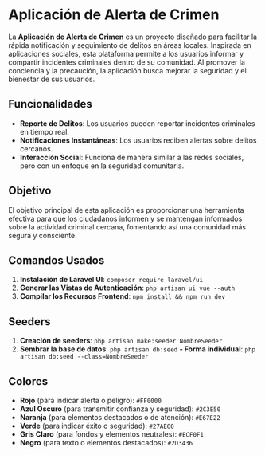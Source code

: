 # Aplicación de Alerta de Crimen

La **Aplicación de Alerta de Crimen** es un proyecto diseñado para facilitar la rápida notificación y seguimiento de delitos en áreas locales. Inspirada en aplicaciones sociales, esta plataforma permite a los usuarios informar y compartir incidentes criminales dentro de su comunidad. Al promover la conciencia y la precaución, la aplicación busca mejorar la seguridad y el bienestar de sus usuarios.

## Funcionalidades

- **Reporte de Delitos**: Los usuarios pueden reportar incidentes criminales en tiempo real.
- **Notificaciones Instantáneas**: Los usuarios reciben alertas sobre delitos cercanos.
- **Interacción Social**: Funciona de manera similar a las redes sociales, pero con un enfoque en la seguridad comunitaria.

## Objetivo

El objetivo principal de esta aplicación es proporcionar una herramienta efectiva para que los ciudadanos informen y se mantengan informados sobre la actividad criminal cercana, fomentando así una comunidad más segura y consciente.

## Comandos Usados

1. **Instalación de Laravel UI**: `composer require laravel/ui`
2. **Generar las Vistas de Autenticación**: `php artisan ui vue --auth`
3. **Compilar los Recursos Frontend**: `npm install && npm run dev`

## Seeders

1. **Creación de seeders**: `php artisan make:seeder NombreSeeder`
1. **Sembrar la base de datos**: `php artisan db:seed`  **- Forma individual**: `php artisan db:seed --class=NombreSeeder`

## Colores

- **Rojo** (para indicar alerta o peligro): `#FF0000`
- **Azul Oscuro** (para transmitir confianza y seguridad): `#2C3E50`
- **Naranja** (para elementos destacados o de atención): `#E67E22`
- **Verde** (para indicar éxito o seguridad): `#27AE60`
- **Gris Claro** (para fondos y elementos neutrales): `#ECF0F1`
- **Negro** (para texto o elementos destacados): `#2D3436`